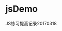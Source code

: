 # jsDemo
JS练习提高记录20170318
<script type="text/javascript">
	var arr=[
				[10,'zhangsn','male','9999999','shandong'],
				[11,'lisi','male'],
				[12,'wangwu','female']
	];
	document.write('<table border="2">');//引号嵌套，内层单引号，外层就需要双引号；外层单引号，同理，内层需要双引号
	for(var i=0;i<arr.length;i++){
		document.write('<tr>');
		for(var j in arr[i]){
			document.write('<td align="center">');
			document.write(arr[i][j]);
			document.write('</td>');

		}
		document.write('</tr>');
	}
	document.write('</table>');
	document.write('<hr color="red" size="22">');
	document.write("<table border='3'>");//引号嵌套，内层单引号，外层就需要双引号；外层单引号，同理，内层需要双引号
	for(var i=0;i<arr.length;i++){
		document.write('<tr>');
		for(var j in arr[i]){
			document.write('<td align="center">');
			document.write(arr[i][j]);
			document.write('</td>');

		}
		document.write('</tr>');
	}
	document.write('</table>');

</script>
